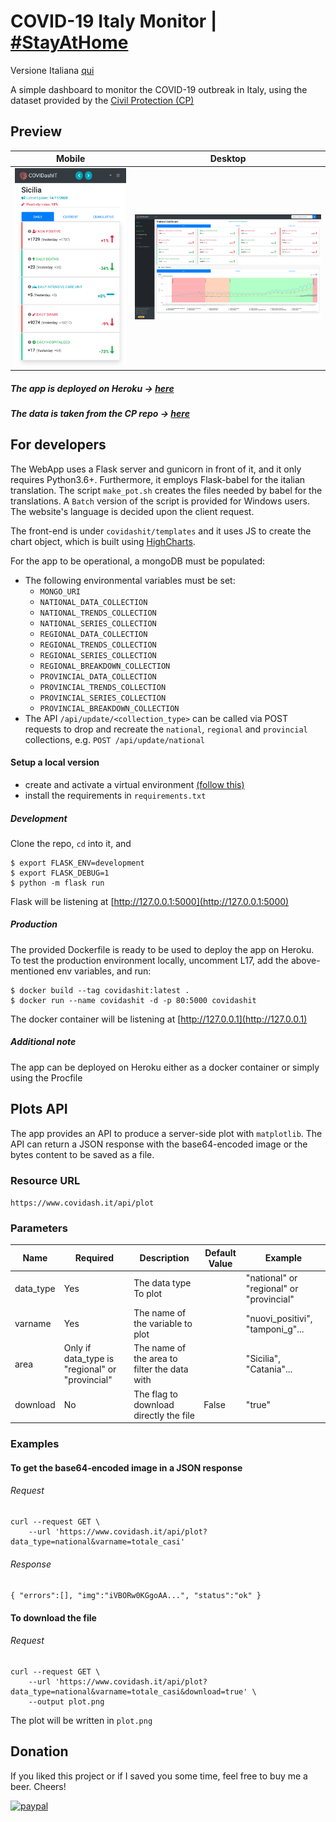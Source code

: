 # COVID-19 Italy Monitor | [\#StayAtHome](https://twitter.com/hashtag/StayAtHome)

Versione Italiana [qui](https://github.com/fabriziomiano/covidashit/blob/master/README_IT.md)

A simple dashboard to monitor the COVID-19 outbreak in Italy, using the dataset 
provided by the [Civil Protection (CP)](https://github.com/pcm-dpc) 

## Preview

Mobile          |  Desktop
:-------------------------:|:-------------------------:
![alt_text](https://raw.githubusercontent.com/fabriziomiano/covidashit/main/previews/mobile.png) |  ![alt_text](https://raw.githubusercontent.com/fabriziomiano/covidashit/main/previews/preview.png)

##### The app is deployed on Heroku &#8594; [here](https://covidashit.herokuapp.com/)

##### The data is taken from the CP repo &#8594; [here](https://github.com/pcm-dpc/COVID-19/blob/master/dati-json/dpc-covid19-ita-andamento-nazionale.json)


## For developers

The WebApp uses a Flask server and gunicorn in front of it, and it only requires Python3.6+.
Furthermore, it employs Flask-babel for the italian translation. 
The script `make_pot.sh` creates the files needed by babel for the translations.
A `Batch` version of the script is provided for Windows users. 
The website's language is decided upon the client request. 

The front-end is under `covidashit/templates` and it uses JS to create the chart object, 
which is built using [HighCharts](https://www.highcharts.com/).

For the app to be operational, a mongoDB must be populated:
 - The following environmental variables must be set:
    * `MONGO_URI`
    * `NATIONAL_DATA_COLLECTION`
    * `NATIONAL_TRENDS_COLLECTION`
    * `NATIONAL_SERIES_COLLECTION`
    * `REGIONAL_DATA_COLLECTION`
    * `REGIONAL_TRENDS_COLLECTION`
    * `REGIONAL_SERIES_COLLECTION`
    * `REGIONAL_BREAKDOWN_COLLECTION`
    * `PROVINCIAL_DATA_COLLECTION`
    * `PROVINCIAL_TRENDS_COLLECTION`
    * `PROVINCIAL_SERIES_COLLECTION`
    * `PROVINCIAL_BREAKDOWN_COLLECTION`
 - The API `/api/update/<collection_type>` can be called via POST requests to drop and recreate the
 `national`, `regional` and `provincial` collections, e.g.
 ```POST /api/update/national```
 
#### Setup a local version

* create and activate a virtual environment [(follow this)](https://packaging.python.org/guides/installing-using-pip-and-virtual-environments/)
* install the requirements in `requirements.txt`

##### Development
Clone the repo, `cd` into it, and
```
$ export FLASK_ENV=development
$ export FLASK_DEBUG=1
$ python -m flask run
```
Flask will be listening at [http://127.0.0.1:5000](http://127.0.0.1:5000)

##### Production
The provided Dockerfile is ready to be used to deploy the app on Heroku. 
To test the production environment locally, uncomment L17, add the 
above-mentioned env variables, and run:
```
$ docker build --tag covidashit:latest . 
$ docker run --name covidashit -d -p 80:5000 covidashit
```

The docker container will be listening at [http://127.0.0.1](http://127.0.0.1)

##### Additional note

The app can be deployed on Heroku either as a docker container or simply using the Procfile

## Plots API

The app provides an API to produce a server-side plot with `matplotlib`.
The API can return a JSON response with the base64-encoded image or 
the bytes content to be saved as a file.

### Resource URL 


`https://www.covidash.it/api/plot`

### Parameters
| Name      | Required                                        | Description                                  | Default Value | Example                                  |
|-----------|-------------------------------------------------|----------------------------------------------|---------------|------------------------------------------|
| data_type | Yes                                             | The data type To plot                        |               | "national" or "regional" or "provincial" |
| varname   | Yes                                             | The name of the variable to plot             |               | "nuovi_positivi", "tamponi_g"...         |
| area      | Only if data_type is "regional" or "provincial" | The name of the area to filter the data with |               | "Sicilia", "Catania"...                  |
| download  | No                                              | The flag to download directly the file       | False         | "true"                                   |

### Examples

#### To get the base64-encoded image in a JSON response
###### Request
```
curl --request GET \
    --url 'https://www.covidash.it/api/plot?data_type=national&varname=totale_casi'
```

###### Response

`{
    "errors":[],
    "img":"iVBORw0KGgoAA...",
    "status":"ok"
}`

#### To download the file
###### Request 
```
curl --request GET \
    --url 'https://www.covidash.it/api/plot?data_type=national&varname=totale_casi&download=true' \
    --output plot.png
```

The plot will be written in `plot.png`



## Donation

If you liked this project or if I saved you some time, feel free to buy me a beer. Cheers!

[![paypal](https://www.paypalobjects.com/en_US/IT/i/btn/btn_donateCC_LG.gif)](https://www.paypal.com/cgi-bin/webscr?cmd=_s-xclick&hosted_button_id=PMW6C23XTQDWG)
